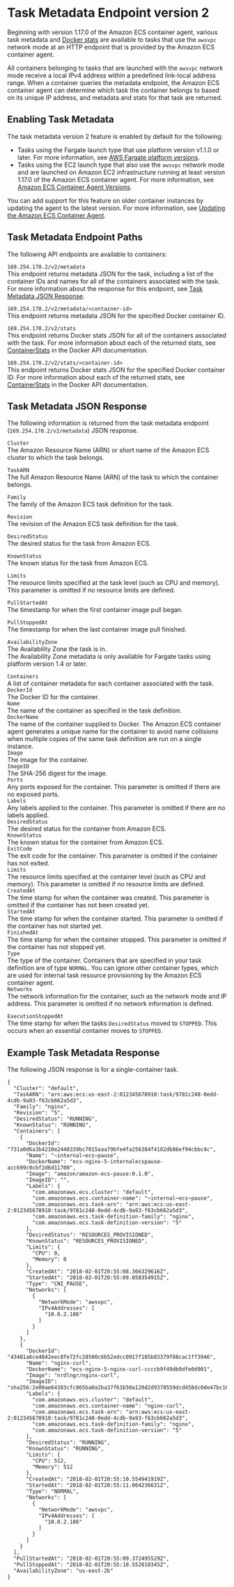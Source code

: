 # Task Metadata Endpoint version 2<a name="task-metadata-endpoint-v2"></a>

Beginning with version 1\.17\.0 of the Amazon ECS container agent, various task metadata and [Docker stats](https://docs.docker.com/engine/api/v1.30/#operation/ContainerStats) are available to tasks that use the `awsvpc` network mode at an HTTP endpoint that is provided by the Amazon ECS container agent\.

All containers belonging to tasks that are launched with the `awsvpc` network mode receive a local IPv4 address within a predefined link\-local address range\. When a container queries the metadata endpoint, the Amazon ECS container agent can determine which task the container belongs to based on its unique IP address, and metadata and stats for that task are returned\.

## Enabling Task Metadata<a name="task-metadata-endpoint-v2-enable"></a>

The task metadata version 2 feature is enabled by default for the following:
+ Tasks using the Fargate launch type that use platform version v1\.1\.0 or later\. For more information, see [AWS Fargate platform versions](platform_versions.md)\.
+ Tasks using the EC2 launch type that also use the `awsvpc` network mode and are launched on Amazon EC2 infrastructure running at least version 1\.17\.0 of the Amazon ECS container agent\. For more information, see [Amazon ECS Container Agent Versions](ecs-agent-versions.md)\.

You can add support for this feature on older container instances by updating the agent to the latest version\. For more information, see [Updating the Amazon ECS Container Agent](ecs-agent-update.md)\.

## Task Metadata Endpoint Paths<a name="task-metadata-endpoint-v2-paths"></a>

The following API endpoints are available to containers:

`169.254.170.2/v2/metadata`  
This endpoint returns metadata JSON for the task, including a list of the container IDs and names for all of the containers associated with the task\. For more information about the response for this endpoint, see [Task Metadata JSON Response](#task-metadata-endpoint-v2-response)\.

`169.254.170.2/v2/metadata/<container-id>`  
This endpoint returns metadata JSON for the specified Docker container ID\.

`169.254.170.2/v2/stats`  
This endpoint returns Docker stats JSON for all of the containers associated with the task\. For more information about each of the returned stats, see [ContainerStats](https://docs.docker.com/engine/api/v1.30/#operation/ContainerStats) in the Docker API documentation\. 

`169.254.170.2/v2/stats/<container-id>`  
This endpoint returns Docker stats JSON for the specified Docker container ID\. For more information about each of the returned stats, see [ContainerStats](https://docs.docker.com/engine/api/v1.30/#operation/ContainerStats) in the Docker API documentation\. 

## Task Metadata JSON Response<a name="task-metadata-endpoint-v2-response"></a>

The following information is returned from the task metadata endpoint \(`169.254.170.2/v2/metadata`\) JSON response\.

`Cluster`  
The Amazon Resource Name \(ARN\) or short name of the Amazon ECS cluster to which the task belongs\.

`TaskARN`  
The full Amazon Resource Name \(ARN\) of the task to which the container belongs\.

`Family`  
The family of the Amazon ECS task definition for the task\.

`Revision`  
The revision of the Amazon ECS task definition for the task\.

`DesiredStatus`  
The desired status for the task from Amazon ECS\.

`KnownStatus`  
The known status for the task from Amazon ECS\.

`Limits`  
The resource limits specified at the task level \(such as CPU and memory\)\. This parameter is omitted if no resource limits are defined\.

`PullStartedAt`  
The timestamp for when the first container image pull began\.

`PullStoppedAt`  
The timestamp for when the last container image pull finished\.

`AvailabilityZone`  
The Availability Zone the task is in\.  
The Availability Zone metadata is only available for Fargate tasks using platform version 1\.4 or later\.

`Containers`  
A list of container metadata for each container associated with the task\.    
`DockerId`  
The Docker ID for the container\.  
`Name`  
The name of the container as specified in the task definition\.  
`DockerName`  
The name of the container supplied to Docker\. The Amazon ECS container agent generates a unique name for the container to avoid name collisions when multiple copies of the same task definition are run on a single instance\.  
`Image`  
The image for the container\.  
`ImageID`  
The SHA\-256 digest for the image\.  
`Ports`  
Any ports exposed for the container\. This parameter is omitted if there are no exposed ports\.  
`Labels`  
Any labels applied to the container\. This parameter is omitted if there are no labels applied\.  
`DesiredStatus`  
The desired status for the container from Amazon ECS\.  
`KnownStatus`  
The known status for the container from Amazon ECS\.  
`ExitCode`  
The exit code for the container\. This parameter is omitted if the container has not exited\.  
`Limits`  
The resource limits specified at the container level \(such as CPU and memory\)\. This parameter is omitted if no resource limits are defined\.  
`CreatedAt`  
The time stamp for when the container was created\. This parameter is omitted if the container has not been created yet\.  
`StartedAt`  
The time stamp for when the container started\. This parameter is omitted if the container has not started yet\.  
`FinishedAt`  
The time stamp for when the container stopped\. This parameter is omitted if the container has not stopped yet\.  
`Type`  
The type of the container\. Containers that are specified in your task definition are of type `NORMAL`\. You can ignore other container types, which are used for internal task resource provisioning by the Amazon ECS container agent\.  
`Networks`  
The network information for the container, such as the network mode and IP address\. This parameter is omitted if no network information is defined\.

`ExecutionStoppedAt`  
The time stamp for when the tasks `DesiredStatus` moved to `STOPPED`\. This occurs when an essential container moves to `STOPPED`\.

## Example Task Metadata Response<a name="task-metadata-endpoint-v2-example-task-metadata-response"></a>

The following JSON response is for a single\-container task\.

```
{
  "Cluster": "default",
  "TaskARN": "arn:aws:ecs:us-east-2:012345678910:task/9781c248-0edd-4cdb-9a93-f63cb662a5d3",
  "Family": "nginx",
  "Revision": "5",
  "DesiredStatus": "RUNNING",
  "KnownStatus": "RUNNING",
  "Containers": [
    {
      "DockerId": "731a0d6a3b4210e2448339bc7015aaa79bfe4fa256384f4102db86ef94cbbc4c",
      "Name": "~internal~ecs~pause",
      "DockerName": "ecs-nginx-5-internalecspause-acc699c0cbf2d6d11700",
      "Image": "amazon/amazon-ecs-pause:0.1.0",
      "ImageID": "",
      "Labels": {
        "com.amazonaws.ecs.cluster": "default",
        "com.amazonaws.ecs.container-name": "~internal~ecs~pause",
        "com.amazonaws.ecs.task-arn": "arn:aws:ecs:us-east-2:012345678910:task/9781c248-0edd-4cdb-9a93-f63cb662a5d3",
        "com.amazonaws.ecs.task-definition-family": "nginx",
        "com.amazonaws.ecs.task-definition-version": "5"
      },
      "DesiredStatus": "RESOURCES_PROVISIONED",
      "KnownStatus": "RESOURCES_PROVISIONED",
      "Limits": {
        "CPU": 0,
        "Memory": 0
      },
      "CreatedAt": "2018-02-01T20:55:08.366329616Z",
      "StartedAt": "2018-02-01T20:55:09.058354915Z",
      "Type": "CNI_PAUSE",
      "Networks": [
        {
          "NetworkMode": "awsvpc",
          "IPv4Addresses": [
            "10.0.2.106"
          ]
        }
      ]
    },
    {
      "DockerId": "43481a6ce4842eec8fe72fc28500c6b52edcc0917f105b83379f88cac1ff3946",
      "Name": "nginx-curl",
      "DockerName": "ecs-nginx-5-nginx-curl-ccccb9f49db0dfe0d901",
      "Image": "nrdlngr/nginx-curl",
      "ImageID": "sha256:2e00ae64383cfc865ba0a2ba37f61b50a120d2d9378559dcd458dc0de47bc165",
      "Labels": {
        "com.amazonaws.ecs.cluster": "default",
        "com.amazonaws.ecs.container-name": "nginx-curl",
        "com.amazonaws.ecs.task-arn": "arn:aws:ecs:us-east-2:012345678910:task/9781c248-0edd-4cdb-9a93-f63cb662a5d3",
        "com.amazonaws.ecs.task-definition-family": "nginx",
        "com.amazonaws.ecs.task-definition-version": "5"
      },
      "DesiredStatus": "RUNNING",
      "KnownStatus": "RUNNING",
      "Limits": {
        "CPU": 512,
        "Memory": 512
      },
      "CreatedAt": "2018-02-01T20:55:10.554941919Z",
      "StartedAt": "2018-02-01T20:55:11.064236631Z",
      "Type": "NORMAL",
      "Networks": [
        {
          "NetworkMode": "awsvpc",
          "IPv4Addresses": [
            "10.0.2.106"
          ]
        }
      ]
    }
  ],
  "PullStartedAt": "2018-02-01T20:55:09.372495529Z",
  "PullStoppedAt": "2018-02-01T20:55:10.552018345Z",
  "AvailabilityZone": "us-east-2b"
}
```
